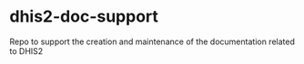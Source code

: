 # dhis2-doc-support
Repo to support the creation and maintenance of the documentation related to DHIS2
